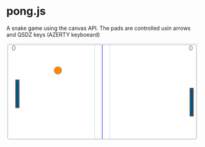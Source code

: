 pong.js 
========

A snake game using the canvas API. The pads are controlled usin arrows and
QSDZ keys (AZERTY keyboeard)

![screenshot](screenshot.png "A screenshot")
